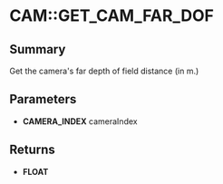 # CAM::GET_CAM_FAR_DOF

## Summary
Get the camera's far depth of field distance (in m.)

## Parameters
* **CAMERA_INDEX** cameraIndex

## Returns
* **FLOAT**